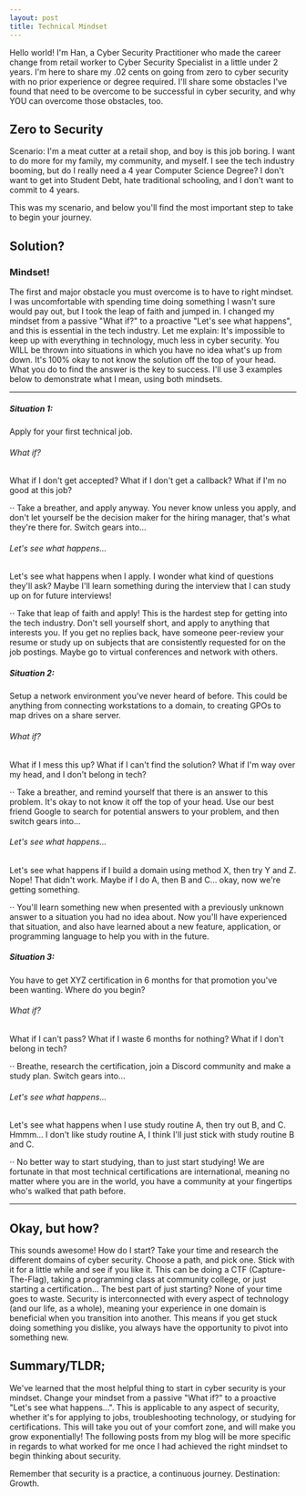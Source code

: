 ```yaml
---
layout: post
title: Technical Mindset
---
```


Hello world! I'm Han, a Cyber Security Practitioner who made the career change from  retail worker to Cyber Security Specialist in a little under 2 years. I'm here to share my .02 cents on going from zero to cyber security with no prior experience or degree required. I'll share some obstacles I've found that need to be overcome to be successful in cyber security, and why YOU can overcome those obstacles, too.


## Zero to Security
Scenario: I'm a meat cutter at a retail shop, and boy is this job boring. I want to do more for my family, my community, and myself. I see the tech industry booming, but do I really need a 4 year Computer Science Degree? I don't want to get into Student Debt, hate traditional schooling, and I don't want to commit to 4 years.

This was my scenario, and below you'll find the most important step to take to begin your journey.

## Solution?
### Mindset!
The first and major obstacle you must overcome is to have to right mindset. I was uncomfortable with spending time doing something I wasn't sure would pay out, but I took the leap of faith and jumped in. I changed my mindset from a passive "What if?" to a proactive "Let's see what happens", and this is essential in the tech industry. Let me explain: It's impossible to keep up with everything in technology, much less in cyber security. You WILL be thrown into situations in which you have no idea what's up from down. It's 100% okay to not know the solution off the top of your head. What you do to find the answer is the key to success. I'll use 3 examples below to demonstrate what I mean, using both mindsets.

---

##### Situation 1:
Apply for your first technical job.

###### What if?
What if I don't get accepted? What if I don't get a callback? What if I'm no good at this job?

⋅⋅ Take a breather, and apply anyway. You never know unless you apply, and don't let yourself be the decision maker for the hiring manager, that's what they're there for. Switch gears into...

###### Let's see what happens...
Let's see what happens when I apply. I wonder what kind of questions they'll ask? Maybe I'll learn something during the interview that I can study up on for future interviews!

⋅⋅ Take that leap of faith and apply! This is the hardest step for getting into the tech industry. Don't sell yourself short, and apply to anything that interests you. If you get no replies back, have someone peer-review your resume or study up on subjects that are consistently requested for on the job postings. Maybe go to virtual conferences and network with others. 

##### Situation 2:
Setup a network environment you've never heard of before. This could be anything from connecting workstations to a domain, to creating GPOs to map drives on a share server.

###### What if?
What if I mess this up? What if I can't find the solution? What if I'm way over my head, and I don't belong in tech?

⋅⋅ Take a breather, and remind yourself that there is an answer to this problem. It's okay to not know it off the top of your head. Use our best friend Google to search for potential answers to your problem, and then switch gears into...

###### Let's see what happens...
Let's see what happens if I build a domain using method X, then try Y and Z. Nope! That didn't work. Maybe if I do A, then B and C... okay, now we're getting something. 

⋅⋅ You'll learn something new when presented with a previously unknown answer to a situation you had no idea about. Now you'll have experienced that situation, and also have learned about a new feature, application, or programming language to help you with in the future. 

##### Situation 3:
You have to get XYZ certification in 6 months for that promotion you've been wanting. Where do you begin?

###### What if?
What if I can't pass? What if I waste 6 months for nothing? What if I don't belong in tech?

⋅⋅ Breathe, research the certification, join a Discord community and make a study plan. Switch gears into...

###### Let's see what happens...
Let's see what happens when I use study routine A, then try out B, and C. Hmmm... I don't like study routine A, I think I'll just stick with study routine B and C. 

⋅⋅ No better way to start studying, than to just start studying! We are fortunate in that most technical certifications are international, meaning no matter where you are in the world, you have a community at your fingertips who's walked that path before. 

---

## Okay, but how?
This sounds awesome! How do I start? Take your time and research the different domains of cyber security. Choose a path, and pick one. Stick with it for a little while and see if you like it. This can be doing a CTF (Capture-The-Flag), taking a programming class at community college, or just starting a certification... The best part of just starting? None of your time goes to waste. Security is interconnected with every aspect of technology (and our life, as a whole), meaning your experience in one domain is beneficial when you transition into another. This means if you get stuck doing something you dislike, you always have the opportunity to pivot into something new. 


## Summary/TLDR;
We've learned that the most helpful thing to start in cyber security is your mindset. Change your mindset from a passive "What if?" to a proactive "Let's see what happens...". This is applicable to any aspect of security, whether it's for applying to jobs, troubleshooting technology, or studying for certifications. This will take you out of your comfort zone, and will make you grow exponentially! The following posts from my blog will be more specific in regards to what worked for me once I had achieved the right mindset to begin thinking about security.

Remember that security is a practice, a continuous journey. Destination: Growth. 

